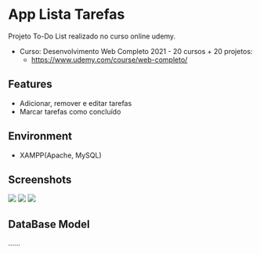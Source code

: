 # App Lista Tarefas

Projeto To-Do List realizado no curso online udemy.

* Curso: Desenvolvimento Web Completo 2021 - 20 cursos + 20 projetos: 
  * <a href="https://www.udemy.com/course/web-completo/">https://www.udemy.com/course/web-completo/</a>

## Features 
* Adicionar, remover e editar tarefas
* Marcar tarefas como concluído

## Environment
* XAMPP(Apache, MySQL)

## Screenshots
<img src="https://user-images.githubusercontent.com/55954830/144768304-290f63a4-a31c-4dc6-afbb-929b6f509b44.png">
<img src="https://user-images.githubusercontent.com/55954830/144768310-3b72500c-7e95-4f3b-a740-6c8043e74ebf.png">
<img src="https://user-images.githubusercontent.com/55954830/144768311-a5918498-aab5-4dfd-b180-a34c66b70a39.png">

## DataBase Model 
......
